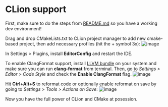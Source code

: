 # CLion support

First, make sure to do the steps from [README.md](README.md) so you have a working dev environment!

Drag and drop CMakeLists.txt to CLion project manager to add new cmake-based project, then add necessary profiles (hit the + symbol 3x):
![image](https://user-images.githubusercontent.com/9026786/130327343-8b798668-8cb0-40ff-9a91-a412c283a3c6.png)

In Settings > Plugins, install **EditorConfig** and restart the IDE.

To enable ClangFormat support, install [LLVM bundle](https://llvm.org/builds/) on your system and make sure you can run **clang-format** from terminal. Then, go to *Settings > Editor > Code Style* and check the **Enable ClangFormat** flag.
![image](https://user-images.githubusercontent.com/9026786/130327074-a6dc4439-b86a-4805-a35f-c069c746dca8.png)

Hit **Ctrl+Alt+S** to reformat code or optionally enable reformat on save by going to *Settings > Tools > Actions on Save*:
![image](https://user-images.githubusercontent.com/9026786/130327107-f7961b0c-a9c2-4b3f-9b0b-cd44c730fbb6.png)

Now you have the full power of CLion and CMake at posession.
